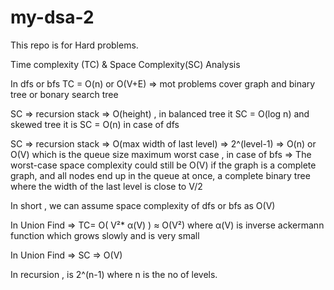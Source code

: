 # my-dsa-2

This repo is for Hard problems.

Time complexity (TC) & Space Complexity(SC) Analysis

In dfs or bfs TC = O(n) or O(V+E) => mot problems cover graph and binary tree or bonary search tree

SC => recursion stack => O(height) , in balanced tree it SC = O(log n) and skewed tree it is SC = O(n) in case of dfs

SC => recursion stack => O(max width of last level) => 2^(level-1) => O(n) or O(V) which is the queue size maximum worst case , in case of bfs => The worst-case space complexity could still be O(V) if the graph is a complete graph, and all nodes end up in the queue at once,
 a complete binary tree where the width of the last level is close to V/2

In short , we can assume space complexity of dfs or bfs as O(V)

In Union Find => TC= O( V²*  α(V) ) ≈ O(V²) where α(V) is inverse ackermann function which grows slowly and is very small

In Union Find => SC => O(V)

In recursion , is 2^(n-1) where n is the no of levels.
